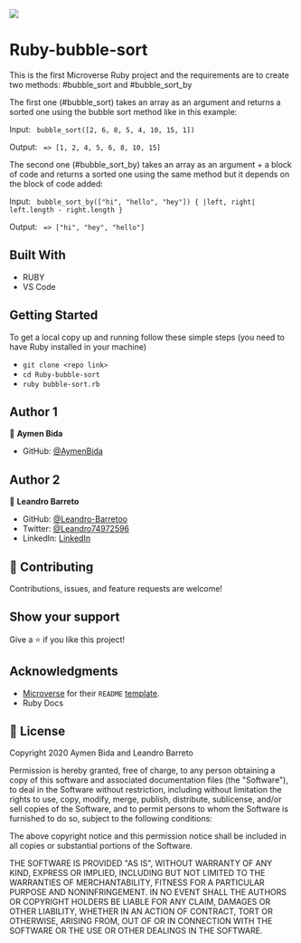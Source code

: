 ![](https://img.shields.io/badge/Microverse-blueviolet)

# Ruby-bubble-sort

This is the first Microverse Ruby project and the requirements are to create two methods: #bubble_sort and #bubble_sort_by

The first one (#bubble_sort) takes an array as an argument and returns a sorted one using the bubble sort method like in this example:

Input: 
<code>
bubble_sort([2, 6, 8, 5, 4, 10, 15, 1])
</code>

Output:
<code>
=> [1, 2, 4, 5, 6, 8, 10, 15]
</code>

The second one (#bubble_sort_by) takes an array as an argument + a block of code and returns a sorted one using the same method but it depends on the block of code added:

Input:
<code>
bubble_sort_by(["hi", "hello", "hey"]) { |left, right| left.length - right.length }
</code>

Output:
<code>
=> ["hi", "hey", "hello"]
</code>

## Built With

- RUBY
- VS Code

## Getting Started

To get a local copy up and running follow these simple steps (you need to have Ruby installed in your machine)

- `git clone <repo link>`
- `cd Ruby-bubble-sort`
- `ruby bubble-sort.rb`

## Author 1

👤 **Aymen Bida**

- GitHub: [@AymenBida](https://github.com/AymenBida)

## Author 2

👤 **Leandro Barreto**

- GitHub: [@Leandro-Barretoo](https://github.com/Leandro-Barretoo)
- Twitter: [@Leandro74972596](https://twitter.com/Leandro74972596)
- LinkedIn: [LinkedIn](https://www.linkedin.com/in/leandro-miguel-gon%C3%A7alves-barreto-7079b11ba/)

## 🤝 Contributing

Contributions, issues, and feature requests are welcome!

## Show your support

Give a ⭐️ if you like this project!

## Acknowledgments

- [Microverse](https://www.microverse.org/) for their `README` [template](https://github.com/microverseinc/readme-template).
- Ruby Docs

## 📝 License

Copyright 2020 Aymen Bida and Leandro Barreto

Permission is hereby granted, free of charge, to any person obtaining a copy of this software and associated documentation files (the "Software"), to deal in the Software without restriction, including without limitation the rights to use, copy, modify, merge, publish, distribute, sublicense, and/or sell copies of the Software, and to permit persons to whom the Software is furnished to do so, subject to the following conditions:

The above copyright notice and this permission notice shall be included in all copies or substantial portions of the Software.

THE SOFTWARE IS PROVIDED "AS IS", WITHOUT WARRANTY OF ANY KIND, EXPRESS OR IMPLIED, INCLUDING BUT NOT LIMITED TO THE WARRANTIES OF MERCHANTABILITY, FITNESS FOR A PARTICULAR PURPOSE AND NONINFRINGEMENT. IN NO EVENT SHALL THE AUTHORS OR COPYRIGHT HOLDERS BE LIABLE FOR ANY CLAIM, DAMAGES OR OTHER LIABILITY, WHETHER IN AN ACTION OF CONTRACT, TORT OR OTHERWISE, ARISING FROM, OUT OF OR IN CONNECTION WITH THE SOFTWARE OR THE USE OR OTHER DEALINGS IN THE SOFTWARE.
